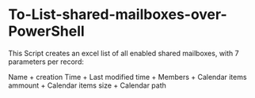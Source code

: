 # To-List-shared-mailboxes-over-PowerShell
This Script creates an excel list of all enabled shared mailboxes,
with 7 parameters per record:
 
Name + creation Time + Last modified time + Members + Calendar items ammount + Calendar items size + Calendar path